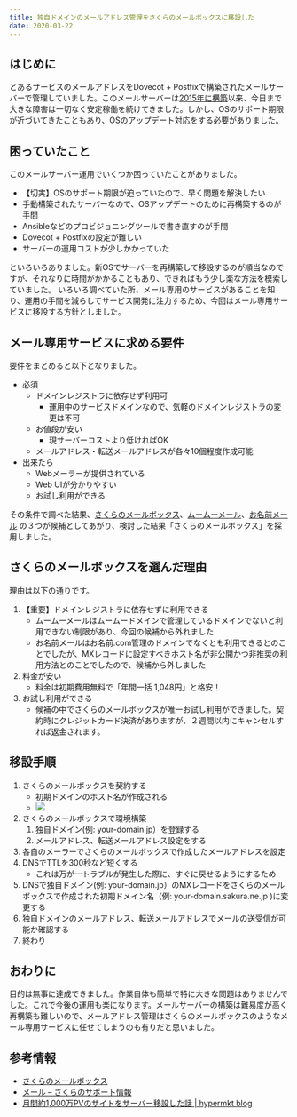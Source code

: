 ```yaml
---
title: 独自ドメインのメールアドレス管理をさくらのメールボックスに移設した
date: 2020-03-22
---
```


## はじめに

とあるサービスのメールアドレスをDovecot + Postfixで構築されたメールサーバーで管理していました。このメールサーバーは[2015年に構築](/2015/2015-11-29-server-relocated-for-ten-million-pv-site/)以来、今日まで大きな障害は一切なく安定稼働を続けてきました。しかし、OSのサポート期限が近づいてきたこともあり、OSのアップデート対応をする必要がありました。

## 困っていたこと

このメールサーバー運用でいくつか困っていたことがありました。

* 【切実】OSのサポート期限が迫っていたので、早く問題を解決したい
* 手動構築されたサーバーなので、OSアップデートのために再構築するのが手間
* Ansibleなどのプロビジョニングツールで書き直すのが手間
* Dovecot + Postfixの設定が難しい
* サーバーの運用コストが少しかかっていた

といろいろありました。新OSでサーバーを再構築して移設するのが順当なのですが、それなりに時間がかかることもあり、できればもう少し楽な方法を模索していました。
いろいろ調べていた所、メール専用のサービスがあることを知り、運用の手間を減らしてサービス開発に注力するため、今回はメール専用サービスに移設する方針としました。

## メール専用サービスに求める要件

要件をまとめると以下となりました。

- 必須
    - ドメインレジストラに依存せず利用可
        - 運用中のサービスドメインなので、気軽のドメインレジストラの変更は不可
    - お値段が安い
        - 現サーバーコストより低ければOK
    - メールアドレス・転送メールアドレスが各々10個程度作成可能
- 出来たら
    - Webメーラーが提供されている
    - Web UIが分かりやすい
    - お試し利用ができる

その条件で調べた結果、[さくらのメールボックス](https://www.sakura.ne.jp/mail/)、[ムームーメール](https://muumuu-mail.com/)、[お名前メール](https://www.onamae.com/service/mail/) の３つが候補としてあがり、検討した結果「さくらのメールボックス」を採用しました。

## さくらのメールボックスを選んだ理由

理由は以下の通りです。

1. 【重要】ドメインレジストラに依存せずに利用できる
    - ムームーメールはムームードメインで管理しているドメインでないと利用できない制限があり、今回の候補から外れました
    - お名前メールはお名前.com管理のドメインでなくとも利用できるとのことでしたが、MXレコードに設定すべきホスト名が非公開かつ非推奨の利用方法とのことでしたので、候補から外しました
2. 料金が安い
    - 料金は初期費用無料で「年間一括 1,048円」と格安！
3. お試し利用ができる
    - 候補の中でさくらのメールボックスが唯一お試し利用ができました。契約時にクレジットカード決済がありますが、２週間以内にキャンセルすれば返金されます。

## 移設手順

1. さくらのメールボックスを契約する
    - 初期ドメインのホスト名が作成される
    - ![](/images/blog/2020/2020-03-22-01.png)
2.  さくらのメールボックスで環境構築
    1. 独自ドメイン(例: your-domain.jp）を登録する
    2. メールアドレス、転送メールアドレス設定をする
3. 各自のメーラーでさくらのメールボックスで作成したメールアドレスを設定
4. DNSでTTLを300秒など短くする
    - これは万が一トラブルが発生した際に、すぐに戻せるようにするため
5. DNSで独自ドメイン(例: your-domain.jp）のMXレコードをさくらのメールボックスで作成された初期ドメイン名（例: your-domain.sakura.ne.jp )に変更する
6. 独自ドメインのメールアドレス、転送メールアドレスでメールの送受信が可能か確認する
7. 終わり

## おわりに

目的は無事に達成できました。作業自体も簡単で特に大きな問題はありませんでした。これで今後の運用も楽になります。メールサーバーの構築は難易度が高く再構築も難しいので、メールアドレス管理はさくらのメールボックスのようなメール専用サービスに任せてしまうのも有りだと思いました。

## 参考情報

- [さくらのメールボックス](https://www.sakura.ne.jp/mail/)
- [メール – さくらのサポート情報](https://help.sakura.ad.jp/category/rs/rs_mail/?_ga=2.5386224.2109349385.1584797086-367465202.1584164950)
- [月間約1,000万PVのサイトをサーバー移設した話 \| hypermkt blog](https://blog.hypermkt.jp/2015/2015-11-29-server-relocated-for-ten-million-pv-site/)